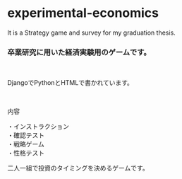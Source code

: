 # experimental-economics
It is a Strategy game and survey for my graduation thesis.
<br>
<h3>卒業研究に用いた経済実験用のゲームです。</h3> 
<br>
<p>DjangoでPythonとHTMLで書かれています。</p>
<br>

<p>内容</P>
<p>・インストラクション<br>
・確認テスト<br>
・戦略ゲーム<br>
・性格テスト</P>

<p> 二人一組で投資のタイミングを決めるゲームです。</p>
